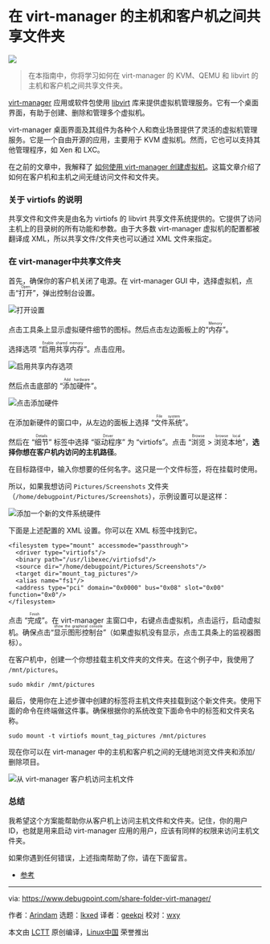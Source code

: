 [#]: subject: "Share Folder Between Guest and Host in virt-manager (KVM/Qemu/libvirt)"
[#]: via: "https://www.debugpoint.com/share-folder-virt-manager/"
[#]: author: "Arindam https://www.debugpoint.com/author/admin1/"
[#]: collector: "lkxed"
[#]: translator: "geekpi"
[#]: reviewer: "wxy"
[#]: publisher: "wxy"
[#]: url: "https://linux.cn/article-15470-1.html"

在 virt-manager 的主机和客户机之间共享文件夹
======

![][0]

> 在本指南中，你将学习如何在 virt-manager 的 KVM、QEMU 和 libvirt 的主机和客户机之间共享文件夹。

[virt-manager][1] 应用或软件包使用 [libvirt][2] 库来提供虚拟机管理服务。它有一个桌面界面，有助于创建、删除和管理多个虚拟机。

virt-manager 桌面界面及其组件为各种个人和商业场景提供了灵活的虚拟机管理服务。它是一个自由开源的应用，主要用于 KVM 虚拟机。然而，它也可以支持其他管理程序，如 Xen 和 LXC。

在之前的文章中，我解释了 [如何使用 virt-manager 创建虚拟机][3]。这篇文章介绍了如何在客户机和主机之间无缝访问文件和文件夹。

### 关于 virtiofs 的说明

共享文件和文件夹是由名为 virtiofs 的 libvirt 共享文件系统提供的。它提供了访问主机上的目录树的所有功能和参数。由于大多数 virt-manager 虚拟机的配置都被翻译成 XML，所以共享文件/文件夹也可以通过 XML 文件来指定。

### 在 virt-manager中共享文件夹

首先，确保你的客户机关闭了电源。在 virt-manager GUI 中，选择虚拟机，点击“<ruby>打开<rt>Open</rt></ruby>”，弹出控制台设置。

![打开设置][4]

点击工具条上显示虚拟硬件细节的图标。然后点击左边面板上的“<ruby>内存<rt>Memory</rt></ruby>”。

选择选项 “<ruby>启用共享内存<rt>Enable shared memory</rt></ruby>”。点击应用。

![启用共享内存选项][5]

然后点击底部的 “<ruby>添加硬件<rt>Add hardware</rt></ruby>”。

![点击添加硬件][6]

在添加新硬件的窗口中，从左边的面板上选择 “<ruby>文件系统<rt>File system</rt></ruby>”。

然后在 “<ruby>细节<rt>Details</rt></ruby>” 标签中选择 “<ruby>驱动程序<rt>Driver</rt></ruby>” 为 “virtiofs”。点击 “<ruby>浏览<rt>Browse</rt></ruby> > <ruby>浏览本地<rt>browse local</rt></ruby>”，**选择你想在客户机内访问的主机路径**。

在目标路径中，输入你想要的任何名字。这只是一个文件标签，将在挂载时使用。

所以，如果我想访问 `Pictures/Screenshots` 文件夹（`/home/debugpoint/Pictures/Screenshots`），示例设置可以是这样：

![添加一个新的文件系统硬件][7]

下面是上述配置的 XML 设置。你可以在 XML 标签中找到它。

```
<filesystem type="mount" accessmode="passthrough">
  <driver type="virtiofs"/>
  <binary path="/usr/libexec/virtiofsd"/>
  <source dir="/home/debugpoint/Pictures/Screenshots"/>
  <target dir="mount_tag_pictures"/>
  <alias name="fs1"/>
  <address type="pci" domain="0x0000" bus="0x08" slot="0x00" function="0x0"/>
</filesystem>
```

点击 “<ruby>完成<rt>Finish</rt></ruby>”。在 virt-manager 主窗口中，右键点击虚拟机，点击运行，启动虚拟机。确保点击“<ruby>显示图形控制台<rt>show the graphical console</rt></ruby>”（如果虚拟机没有显示，点击工具条上的监视器图标）。

在客户机中，创建一个你想挂载主机文件夹的文件夹。在这个例子中，我使用了 `/mnt/pictures`。

```
sudo mkdir /mnt/pictures
```

最后，使用你在上述步骤中创建的标签将主机文件夹挂载到这个新文件夹。使用下面的命令在终端做这件事。确保根据你的系统改变下面命令中的标签和文件夹名称。

```
sudo mount -t virtiofs mount_tag_pictures /mnt/pictures
```

现在你可以在 virt-manager 中的主机和客户机之间的无缝地浏览文件夹和添加/删除项目。

![从 virt-manager 客户机访问主机文件][8]

### 总结

我希望这个方案能帮助你从客户机上访问主机文件和文件夹。记住，你的用户 ID，也就是用来启动 virt-manager 应用的用户，应该有同样的权限来访问主机文件夹。

如果你遇到任何错误，上述指南帮助了你，请在下面留言。

- [参考][9]

--------------------------------------------------------------------------------

via: https://www.debugpoint.com/share-folder-virt-manager/

作者：[Arindam][a]
选题：[lkxed][b]
译者：[geekpi](https://github.com/geekpi)
校对：[wxy](https://github.com/wxy)

本文由 [LCTT](https://github.com/LCTT/TranslateProject) 原创编译，[Linux中国](https://linux.cn/) 荣誉推出

[a]: https://www.debugpoint.com/author/admin1/
[b]: https://github.com/lkxed
[1]: https://virt-manager.org/
[2]: https://libvirt.org/manpages/libvirtd.html
[3]: https://www.debugpoint.com/virt-manager/
[4]: https://www.debugpoint.com/wp-content/uploads/2023/01/Open-the-settings.jpg
[5]: https://www.debugpoint.com/wp-content/uploads/2023/01/Enable-the-shared-memory-option.jpg
[6]: https://www.debugpoint.com/wp-content/uploads/2023/01/Click-on-add-hardware.jpg
[7]: https://www.debugpoint.com/wp-content/uploads/2023/01/Add-a-new-file-system-hardware.jpg
[8]: https://www.debugpoint.com/wp-content/uploads/2023/01/Access-host-files-from-virt-manager-guest.jpg
[9]: https://libvirt.org/kbase/virtiofs.html
[0]: https://img.linux.net.cn/data/attachment/album/202301/23/163636dm5j1wrsga95xgrd.jpg